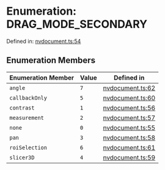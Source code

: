 # Enumeration: DRAG_MODE_SECONDARY

Defined in: [nvdocument.ts:54](https://github.com/niivue/niivue/blob/main/packages/niivue/src/nvdocument.ts#L54)

## Enumeration Members

| Enumeration Member                       | Value | Defined in                                                                                           |
| ---------------------------------------- | ----- | ---------------------------------------------------------------------------------------------------- |
| <a id="angle"></a> `angle`               | `7`   | [nvdocument.ts:62](https://github.com/niivue/niivue/blob/main/packages/niivue/src/nvdocument.ts#L62) |
| <a id="callbackonly"></a> `callbackOnly` | `5`   | [nvdocument.ts:60](https://github.com/niivue/niivue/blob/main/packages/niivue/src/nvdocument.ts#L60) |
| <a id="contrast"></a> `contrast`         | `1`   | [nvdocument.ts:56](https://github.com/niivue/niivue/blob/main/packages/niivue/src/nvdocument.ts#L56) |
| <a id="measurement"></a> `measurement`   | `2`   | [nvdocument.ts:57](https://github.com/niivue/niivue/blob/main/packages/niivue/src/nvdocument.ts#L57) |
| <a id="none"></a> `none`                 | `0`   | [nvdocument.ts:55](https://github.com/niivue/niivue/blob/main/packages/niivue/src/nvdocument.ts#L55) |
| <a id="pan"></a> `pan`                   | `3`   | [nvdocument.ts:58](https://github.com/niivue/niivue/blob/main/packages/niivue/src/nvdocument.ts#L58) |
| <a id="roiselection"></a> `roiSelection` | `6`   | [nvdocument.ts:61](https://github.com/niivue/niivue/blob/main/packages/niivue/src/nvdocument.ts#L61) |
| <a id="slicer3d"></a> `slicer3D`         | `4`   | [nvdocument.ts:59](https://github.com/niivue/niivue/blob/main/packages/niivue/src/nvdocument.ts#L59) |
